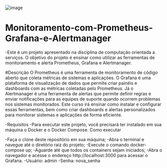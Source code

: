 ![image](https://github.com/user-attachments/assets/25dd929c-6f86-49b9-aec5-c22084ffb708)


# Monitoramento-com-Prometheus-Grafana-e-Alertmanager

-Este é um projeto apresentado na disciplina de computação orientada a serviços. O objetivo do projeto é ensinar como utilizar as ferramentas de monitoramento e alerta Prometheus, Grafana e Alertmanager.

#Descrição
O Prometheus é uma ferramenta de monitoramento de código aberto que coleta métricas de sistemas e aplicações.
O Grafana é uma plataforma de visualização de dados que permite criar painéis e dashboards com as métricas coletadas pelo Prometheus.
Já o Alertmanager é uma ferramenta de alertas que permite definir regras e enviar notificações para as equipes de suporte quando ocorrem problemas nos sistemas monitorados.
Este curso irá ensinar como instalar e configurar essas ferramentas, bem como criar dashboards e alertas personalizados para monitorar sistemas e aplicações de forma eficiente.

-Requisitos
-Para executar este projeto, você precisará ter instalado em sua máquina o Docker e o Docker Compose. Como executar

-Faça o clone deste repositório em sua máquina;
-Abra o terminal e navegue até o diretório raiz do projeto;
-Execute o comando docker-compose up;
-Aguarde até que todos os containers sejam iniciados;
-Abra o navegador e acesse o endereço http://localhost:3000 para acessar o Grafana.
-Usuário: admin
-Senha: nova_senha
